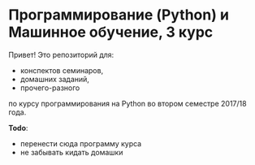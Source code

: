 # Программирование (Python) и Машинное обучение, 3 курс
Привет! Это репозиторий для:

* конспектов семинаров,
* домашних заданий,
* прочего-разного

по курсу программирования на Python во втором семестре 2017/18 года. 

**Todo**:
* перенести сюда программу курса
* не забывать кидать домашки
